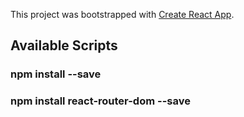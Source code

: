 This project was bootstrapped with [Create React App](https://github.com/facebook/create-react-app).

## Available Scripts

### npm install --save

### npm install react-router-dom --save

